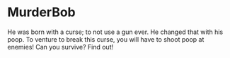 # MurderBob
He was born with a curse; to not use a gun ever. He changed that with his poop. To venture to break this curse, you will have to shoot poop at enemies! Can you survive? Find out!
